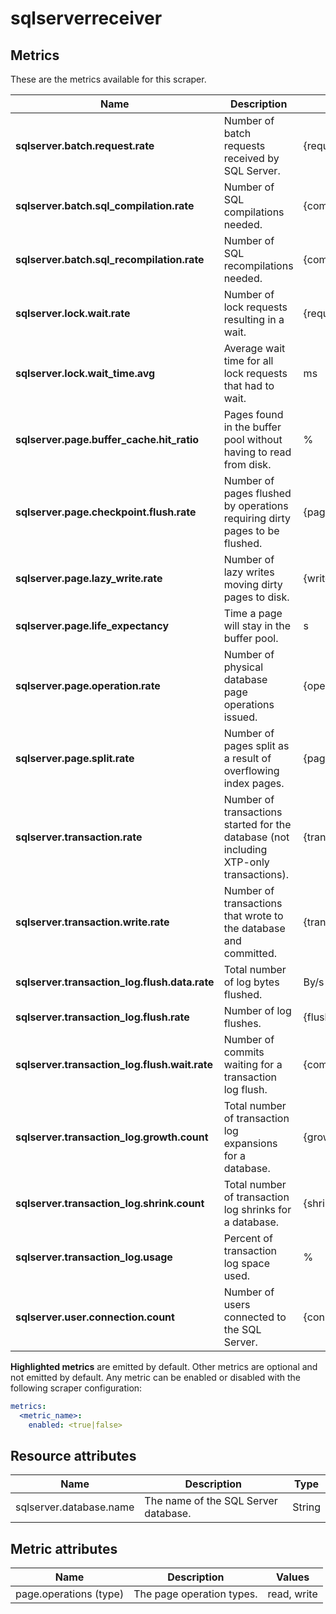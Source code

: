 [comment]: <> (Code generated by mdatagen. DO NOT EDIT.)

# sqlserverreceiver

## Metrics

These are the metrics available for this scraper.

| Name | Description | Unit | Type | Attributes |
| ---- | ----------- | ---- | ---- | ---------- |
| **sqlserver.batch.request.rate** | Number of batch requests received by SQL Server. | {requests}/s | Gauge(Double) | <ul> </ul> |
| **sqlserver.batch.sql_compilation.rate** | Number of SQL compilations needed. | {compilations}/s | Gauge(Double) | <ul> </ul> |
| **sqlserver.batch.sql_recompilation.rate** | Number of SQL recompilations needed. | {compilations}/s | Gauge(Double) | <ul> </ul> |
| **sqlserver.lock.wait.rate** | Number of lock requests resulting in a wait. | {requests}/s | Gauge(Double) | <ul> </ul> |
| **sqlserver.lock.wait_time.avg** | Average wait time for all lock requests that had to wait. | ms | Gauge(Double) | <ul> </ul> |
| **sqlserver.page.buffer_cache.hit_ratio** | Pages found in the buffer pool without having to read from disk. | % | Gauge(Double) | <ul> </ul> |
| **sqlserver.page.checkpoint.flush.rate** | Number of pages flushed by operations requiring dirty pages to be flushed. | {pages}/s | Gauge(Double) | <ul> </ul> |
| **sqlserver.page.lazy_write.rate** | Number of lazy writes moving dirty pages to disk. | {writes}/s | Gauge(Double) | <ul> </ul> |
| **sqlserver.page.life_expectancy** | Time a page will stay in the buffer pool. | s | Gauge(Int) | <ul> </ul> |
| **sqlserver.page.operation.rate** | Number of physical database page operations issued. | {operations}/s | Gauge(Double) | <ul> <li>page.operations</li> </ul> |
| **sqlserver.page.split.rate** | Number of pages split as a result of overflowing index pages. | {pages}/s | Gauge(Double) | <ul> </ul> |
| **sqlserver.transaction.rate** | Number of transactions started for the database (not including XTP-only transactions). | {transactions}/s | Gauge(Double) | <ul> </ul> |
| **sqlserver.transaction.write.rate** | Number of transactions that wrote to the database and committed. | {transactions}/s | Gauge(Double) | <ul> </ul> |
| **sqlserver.transaction_log.flush.data.rate** | Total number of log bytes flushed. | By/s | Gauge(Double) | <ul> </ul> |
| **sqlserver.transaction_log.flush.rate** | Number of log flushes. | {flushes}/s | Gauge(Double) | <ul> </ul> |
| **sqlserver.transaction_log.flush.wait.rate** | Number of commits waiting for a transaction log flush. | {commits}/s | Gauge(Double) | <ul> </ul> |
| **sqlserver.transaction_log.growth.count** | Total number of transaction log expansions for a database. | {growths} | Sum(Int) | <ul> </ul> |
| **sqlserver.transaction_log.shrink.count** | Total number of transaction log shrinks for a database. | {shrinks} | Sum(Int) | <ul> </ul> |
| **sqlserver.transaction_log.usage** | Percent of transaction log space used. | % | Gauge(Int) | <ul> </ul> |
| **sqlserver.user.connection.count** | Number of users connected to the SQL Server. | {connections} | Gauge(Int) | <ul> </ul> |

**Highlighted metrics** are emitted by default. Other metrics are optional and not emitted by default.
Any metric can be enabled or disabled with the following scraper configuration:

```yaml
metrics:
  <metric_name>:
    enabled: <true|false>
```

## Resource attributes

| Name | Description | Type |
| ---- | ----------- | ---- |
| sqlserver.database.name | The name of the SQL Server database. | String |

## Metric attributes

| Name | Description | Values |
| ---- | ----------- | ------ |
| page.operations (type) | The page operation types. | read, write |
